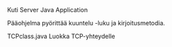 Kuti Server Java Application

Pääohjelma pyörittää kuuntelu -luku ja kirjoitusmetodia.

TCPclass.java
    Luokka TCP-yhteydelle


